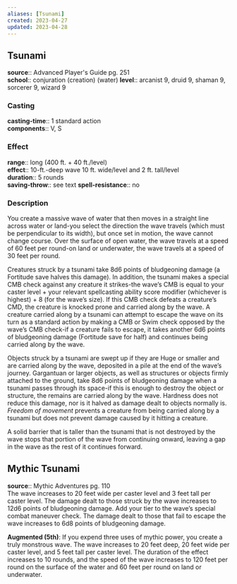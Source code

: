 ```yaml
---
aliases: [Tsunami]
created: 2023-04-27
updated: 2023-04-28
---
```


## Tsunami

**source**:: Advanced Player's Guide pg. 251  
**school**:: conjuration (creation) (water)
**level**:: arcanist 9, druid 9, shaman 9, sorcerer 9, wizard 9

### Casting

**casting-time**:: 1 standard action  
**components**:: V, S

### Effect

**range**:: long (400 ft. + 40 ft./level)  
**effect**:: 10-ft.-deep wave 10 ft. wide/level and 2 ft. tall/level  
**duration**:: 5 rounds  
**saving-throw**:: see text
**spell-resistance**:: no

### Description

You create a massive wave of water that then moves in a straight line across water or land-you select the direction the wave travels (which must be perpendicular to its width), but once set in motion, the wave cannot change course. Over the surface of open water, the wave travels at a speed of 60 feet per round-on land or underwater, the wave travels at a speed of 30 feet per round.  
  
Creatures struck by a tsunami take 8d6 points of bludgeoning damage (a Fortitude save halves this damage). In addition, the tsunami makes a special CMB check against any creature it strikes-the wave’s CMB is equal to your caster level + your relevant spellcasting ability score modifier (whichever is highest) + 8 (for the wave’s size). If this CMB check defeats a creature’s CMD, the creature is knocked prone and carried along by the wave. A creature carried along by a tsunami can attempt to escape the wave on its turn as a standard action by making a CMB or Swim check opposed by the wave’s CMB check-if a creature fails to escape, it takes another 6d6 points of bludgeoning damage (Fortitude save for half) and continues being carried along by the wave.  
  
Objects struck by a tsunami are swept up if they are Huge or smaller and are carried along by the wave, deposited in a pile at the end of the wave’s journey. Gargantuan or larger objects, as well as structures or objects firmly attached to the ground, take 8d6 points of bludgeoning damage when a tsunami passes through its space-if this is enough to destroy the object or structure, the remains are carried along by the wave. Hardness does not reduce this damage, nor is it halved as damage dealt to objects normally is. *Freedom of movement* prevents a creature from being carried along by a tsunami but does not prevent damage caused by it hitting a creature.  
  
A solid barrier that is taller than the tsunami that is not destroyed by the wave stops that portion of the wave from continuing onward, leaving a gap in the wave as the rest of it continues forward.

## Mythic Tsunami

**source**:: Mythic Adventures pg. 110  
The wave increases to 20 feet wide per caster level and 3 feet tall per caster level. The damage dealt to those struck by the wave increases to 12d6 points of bludgeoning damage. Add your tier to the wave’s special combat maneuver check. The damage dealt to those that fail to escape the wave increases to 6d8 points of bludgeoning damage.  
  
**Augmented (5th)**: If you expend three uses of mythic power, you create a truly monstrous wave. The wave increases to 20 feet deep, 20 feet wide per caster level, and 5 feet tall per caster level. The duration of the effect increases to 10 rounds, and the speed of the wave increases to 120 feet per round on the surface of the water and 60 feet per round on land or underwater.
